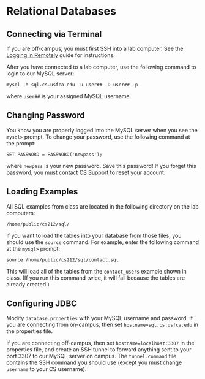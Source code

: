 # Relational Databases

## Connecting via Terminal

If you are off-campus, you must first SSH into a lab computer. See the [Logging in Remotely](http://tutoringcenter.cs.usfca.edu/resources/logging-in-remotely.html) guide for instructions.

After you have connected to a lab computer, use the following command to login to our MySQL server:

    mysql -h sql.cs.usfca.edu -u user## -D user## -p

where `user##` is your assigned MySQL username.

## Changing Password

You know you are properly logged into the MySQL server when you see the `mysql>` prompt. To change your password, use the following command at the prompt:

    SET PASSWORD = PASSWORD('newpass');

where `newpass` is your new password. Save this password! If you forget this password, you must contact [CS Support](mailto:support@cs.usfca.edu) to reset your account.

## Loading Examples

All SQL examples from class are located in the following directory on the lab computers:

    /home/public/cs212/sql/

If you want to load the tables into your database from those files, you should use the `source` command. For example, enter the following command at the `mysql>` prompt:

    source /home/public/cs212/sql/contact.sql

This will load all of the tables from the `contact_users` example shown in class. (If you run this command twice, it will fail because the tables are already created.)

## Configuring JDBC

Modify `database.properties` with your MySQL username and password. If you
are connecting from on-campus, then set `hostname=sql.cs.usfca.edu` in the
properties file.

If you are connecting off-campus, then set `hostname=localhost:3307` in the
properties file, and create an SSH tunnel to forward anything sent to your
port 3307 to our MySQL server on campus. The `tunnel.command` file contains
the SSH command you should use (except you must change `username` to your
CS username).
